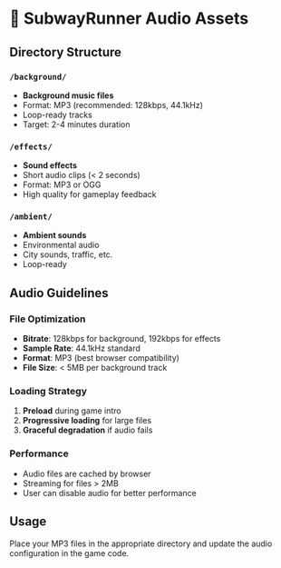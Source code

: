 # 🎵 SubwayRunner Audio Assets

## Directory Structure

### `/background/`
- **Background music files**
- Format: MP3 (recommended: 128kbps, 44.1kHz)
- Loop-ready tracks
- Target: 2-4 minutes duration

### `/effects/`
- **Sound effects**
- Short audio clips (< 2 seconds)
- Format: MP3 or OGG
- High quality for gameplay feedback

### `/ambient/`
- **Ambient sounds**
- Environmental audio
- City sounds, traffic, etc.
- Loop-ready

## Audio Guidelines

### **File Optimization**
- **Bitrate**: 128kbps for background, 192kbps for effects
- **Sample Rate**: 44.1kHz standard
- **Format**: MP3 (best browser compatibility)
- **File Size**: < 5MB per background track

### **Loading Strategy**
1. **Preload** during game intro
2. **Progressive loading** for large files
3. **Graceful degradation** if audio fails

### **Performance**
- Audio files are cached by browser
- Streaming for files > 2MB
- User can disable audio for better performance

## Usage

Place your MP3 files in the appropriate directory and update the audio configuration in the game code.